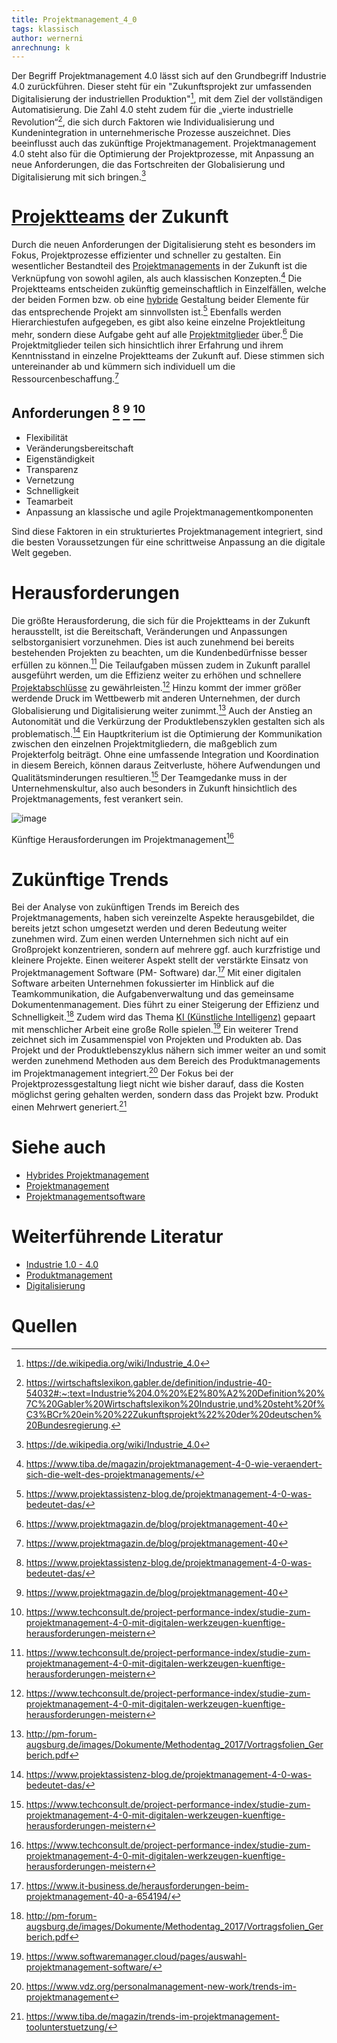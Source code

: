 ```yaml
---
title: Projektmanagement_4_0
tags: klassisch
author: wernerni
anrechnung: k
---
```

Der Begriff Projektmanagement 4.0 lässt sich auf den Grundbegriff Industrie 4.0 zurückführen. Dieser steht für ein "Zukunftsprojekt zur umfassenden Digitalisierung der industriellen Produktion"[^1], mit dem Ziel der vollständigen Automatisierung. Die Zahl 4.0 steht zudem für die „vierte industrielle Revolution“[^2], die sich durch Faktoren wie Individualisierung und Kundenintegration in unternehmerische Prozesse auszeichnet. Dies beeinflusst auch das zukünftige Projektmanagement. Projektmanagement 4.0 steht also für die Optimierung der Projektprozesse, mit Anpassung an neue Anforderungen, die das Fortschreiten der Globalisierung und Digitalisierung mit sich bringen.[^1]    

# [Projektteams](Projektteam_Kultur.md) der Zukunft
Durch die neuen Anforderungen der Digitalisierung steht es besonders im Fokus, Projektprozesse effizienter und schneller zu gestalten. Ein wesentlicher Bestandteil des [Projektmanagements](Projektmanagement.md) in der Zukunft ist die Verknüpfung von sowohl agilen, als auch klassischen Konzepten.[^3] Die Projektteams entscheiden zukünftig gemeinschaftlich in Einzelfällen, welche der beiden Formen bzw. ob eine [hybride](Hybrides_Projektmanagment.md) Gestaltung beider Elemente für das entsprechende Projekt am sinnvollsten ist.[^4] Ebenfalls werden Hierarchiestufen aufgegeben, es gibt also keine einzelne Projektleitung mehr, sondern diese Aufgabe geht auf alle [Projektmitglieder](Projektmitarbeiter.md) über.[^5] Die Projektmitglieder teilen sich hinsichtlich ihrer Erfahrung und ihrem Kenntnisstand in einzelne Projektteams der Zukunft auf. Diese stimmen sich untereinander ab und kümmern sich individuell um die Ressourcenbeschaffung.[^5]

## Anforderungen [^4] [^5] [^6]
*	Flexibilität
*	Veränderungsbereitschaft
*	Eigenständigkeit
*	Transparenz
* Vernetzung
*	Schnelligkeit
*	Teamarbeit
*	Anpassung an klassische und agile Projektmanagementkomponenten

Sind diese Faktoren in ein strukturiertes Projektmanagement integriert, sind die besten Voraussetzungen für eine schrittweise Anpassung an die digitale Welt gegeben. 

# Herausforderungen
Die größte Herausforderung, die sich für die Projektteams in der Zukunft herausstellt, ist die Bereitschaft, Veränderungen und Anpassungen selbstorganisiert vorzunehmen. Dies ist auch zunehmend bei bereits bestehenden Projekten zu beachten, um die Kundenbedürfnisse besser erfüllen zu können.[^6] Die Teilaufgaben müssen zudem in Zukunft parallel ausgeführt werden, um die Effizienz weiter zu erhöhen und schnellere [Projektabschlüsse](Projektabschluss.md) zu gewährleisten.[^6] Hinzu kommt der immer größer werdende Druck im Wettbewerb mit anderen Unternehmen, der durch Globalisierung und Digitalisierung weiter zunimmt.[^7] Auch der Anstieg an Autonomität und die Verkürzung der Produktlebenszyklen gestalten sich als problematisch.[^4]
Ein Hauptkriterium ist die Optimierung der Kommunikation zwischen den einzelnen Projektmitgliedern, die maßgeblich zum Projekterfolg beiträgt. Ohne eine umfassende Integration und Koordination in diesem Bereich, können daraus Zeitverluste, höhere Aufwendungen und Qualitätsminderungen resultieren.[^6] Der Teamgedanke muss in der Unternehmenskultur, also auch besonders in Zukunft hinsichtlich des Projektmanagements, fest verankert sein.


![image](https://github.com/wernerni/ManagingProjectsSuccessfully.github.io/blob/main/kb/Projektmanagement_4_0/TechConsult_Projektemanagement-768x427.png)

Künftige Herausforderungen im Projektmanagement[^12] 

# Zukünftige Trends
 Bei der Analyse von zukünftigen Trends im Bereich des Projektmanagements, haben sich vereinzelte Aspekte herausgebildet, die bereits jetzt schon umgesetzt werden und deren Bedeutung weiter zunehmen wird. Zum einen werden Unternehmen sich nicht auf ein Großprojekt konzentrieren, sondern auf mehrere ggf. auch kurzfristige und kleinere Projekte. Einen weiterer Aspekt stellt der verstärkte Einsatz von Projektmanagement Software (PM- Software) dar.[^8] Mit einer digitalen Software arbeiten Unternehmen fokussierter im Hinblick auf die Teamkommunikation, die Aufgabenverwaltung und das gemeinsame Dokumentenmanagement. Dies führt zu einer Steigerung der Effizienz und Schnelligkeit.[^7] Zudem wird das Thema [KI (Künstliche Intelligenz)](KI_im_PM.md) gepaart mit menschlicher Arbeit eine große Rolle spielen.[^9] Ein weiterer Trend zeichnet sich im Zusammenspiel von Projekten und Produkten ab. Das Projekt und der Produktlebenszyklus nähern sich immer weiter an und somit werden zunehmend Methoden aus dem Bereich des Produktmanagements im Projektmanagement integriert.[^10]
Der Fokus bei der Projektprozessgestaltung liegt nicht wie bisher darauf, dass die Kosten möglichst gering gehalten werden, sondern dass das Projekt bzw. Produkt einen Mehrwert generiert.[^11]



# Siehe auch

* [Hybrides Projektmanagement](https://github.com/ManagingProjectsSuccessfully/ManagingProjectsSuccessfully.github.io/blob/main/kb/Hybrides_Projektmanagment.md)
* [Projektmanagement](https://github.com/ManagingProjectsSuccessfully/ManagingProjectsSuccessfully.github.io/blob/main/kb/Projektmanagement.md)
* [Projektmanagementsoftware](https://github.com/ManagingProjectsSuccessfully/ManagingProjectsSuccessfully.github.io/blob/main/kb/Projektmanagementsoftware.md)

# Weiterführende Literatur

* [Industrie 1.0 - 4.0](https://www.spiegel.de/fotostrecke/von-der-industrie-1-0-bis-4-0-fotostrecke-125537.html)
* [Produktmanagement](https://www.pro-produktmanagement.de/definition-produktmanagement-und-warum-produktmanagement.html#.Ya8wQ5GZPD4)
* [Digitalisierung](https://wirtschaftslexikon.gabler.de/definition/digitalisierung-54195)

# Quellen
[^1]: https://de.wikipedia.org/wiki/Industrie_4.0
[^2]: https://wirtschaftslexikon.gabler.de/definition/industrie-40-54032#:~:text=Industrie%204.0%20%E2%80%A2%20Definition%20%7C%20Gabler%20Wirtschaftslexikon%20Industrie,und%20steht%20f%C3%BCr%20ein%20%22Zukunftsprojekt%22%20der%20deutschen%20Bundesregierung.
[^3]: https://www.tiba.de/magazin/projektmanagement-4-0-wie-veraendert-sich-die-welt-des-projektmanagements/
[^4]: https://www.projektassistenz-blog.de/projektmanagement-4-0-was-bedeutet-das/
[^5]: https://www.projektmagazin.de/blog/projektmanagement-40
[^6]: https://www.techconsult.de/project-performance-index/studie-zum-projektmanagement-4-0-mit-digitalen-werkzeugen-kuenftige-herausforderungen-meistern
[^7]: http://pm-forum-augsburg.de/images/Dokumente/Methodentag_2017/Vortragsfolien_Gerberich.pdf
[^8]: https://www.it-business.de/herausforderungen-beim-projektmanagement-40-a-654194/
[^9]: https://www.softwaremanager.cloud/pages/auswahl-projektmanagement-software/
[^10]: https://www.vdz.org/personalmanagement-new-work/trends-im-projektmanagement
[^11]: https://www.tiba.de/magazin/trends-im-projektmanagement-toolunterstuetzung/
[^12]: https://www.techconsult.de/project-performance-index/studie-zum-projektmanagement-4-0-mit-digitalen-werkzeugen-kuenftige-herausforderungen-meistern








